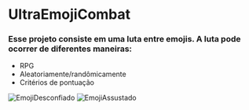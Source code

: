 # UltraEmojiCombat

### Esse projeto consiste em uma luta entre emojis. A luta pode ocorrer de diferentes maneiras:
- RPG
- Aleatoriamente/randômicamente
- Critérios de pontuação

![EmojiDesconfiado](https://user-images.githubusercontent.com/54013675/185812128-762b9901-cbeb-49e8-b455-089a94e559f9.png)
![EmojiAssustado](https://user-images.githubusercontent.com/54013675/185812251-cfcbe476-d14c-4448-8475-5b915951b80c.png)
